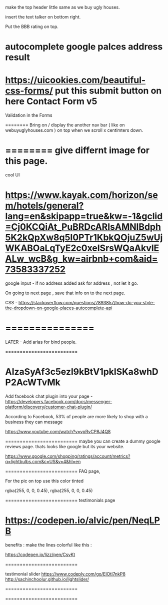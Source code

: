 make the top header little same as we buy ugly houses. 

insert the text talker on bottom right. 

Put the BBB rating on top. 


autocomplete google palces address result
========
https://uicookies.com/beautiful-css-forms/
put this submit button on here 
Contact Form v5
========
Validation in the Forms

========
Bring on / display the another nav bar ( like on webuyuglyhouses.com ) on top when we scroll x centimters down. 

========
give differnt image for this page. 
========
cool UI 

https://www.kayak.com/horizon/sem/hotels/general?lang=en&skipapp=true&kw=-1&gclid=Cj0KCQiAt_PuBRDcARIsAMNlBdph5K2kQpXw8q5I0PTr1KbkQOjuZ5wUjWKABOaLqTyE2c0xeISrsWQaAkvlEALw_wcB&g_kw=airbnb+com&aid=73583337252
================
 
google input - if no address added ask for address , not let it go. 

On going to next page , save that info on to the next page. 


CSS - https://stackoverflow.com/questions/7893857/how-do-you-style-the-dropdown-on-google-places-autocomplete-api

===============
===============



LATER - 
Add arias for bind people. 

=========================

AIzaSyAf3c5ezl9kBtV1pklSKa8whDP2AcWTvMk
=========================

Add facebook chat plugin into your page - 
https://developers.facebook.com/docs/messenger-platform/discovery/customer-chat-plugin/

According to Facebook, 53% of people are more likely to shop with a business they can message

https://www.youtube.com/watch?v=vpRvCP8J4Q8

=========================
maybe you can create a dummy google reviews page. 
thats looks like google but its your website. 

https://www.google.com/shopping/ratings/account/metrics?q=lightbulbs.com&c=US&v=4&hl=en

=========================
FAQ page, 

For the pic on top use this color tinted 

  rgba(255, 0, 0, 0.45),
      rgba(255, 0, 0, 0.45)  

=========================
testimonials page 

https://codepen.io/alvic/pen/NeqLPB
=========================
benefits : make the lines colorful like this : 

https://codepen.io/lizz/pen/CsvKt

=========================


testimonial slider 
https://www.codeply.com/go/EIOtI7nkP8
http://sachinchoolur.github.io/lightslider/



=========================

=========================


